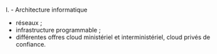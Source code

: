 I. - Architecture informatique


- réseaux ;
- infrastructure programmable ;
- différentes offres cloud ministériel et interministériel, cloud privés de confiance.